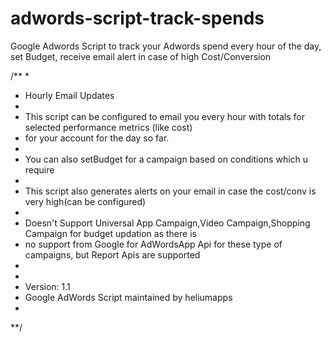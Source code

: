 # adwords-script-track-spends
Google Adwords Script to track your Adwords spend every hour of the day, set Budget, receive email alert in case of high Cost/Conversion


/**
*
* Hourly Email Updates
*
* This script can be configured to email you every hour with totals for selected performance metrics (like cost)
* for your account for the day so far.
*
* You can also setBudget for a campaign based on conditions which u require
*
* This script also generates alerts on your email in case the cost/conv is very high(can be configured)
*
* Doesn't Support Universal App Campaign,Video Campaign,Shopping Campaign for budget updation as there is
* no support from Google for AdWordsApp Api for these type of campaigns, but Report Apis are supported
*
*
* Version: 1.1
* Google AdWords Script maintained by heliumapps
*
**/
